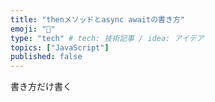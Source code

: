```yaml
---
title: "thenメソッドとasync awaitの書き方"
emoji: "🐥"
type: "tech" # tech: 技術記事 / idea: アイデア
topics: ["JavaScript"]
published: false
---
```

書き方だけ書く
